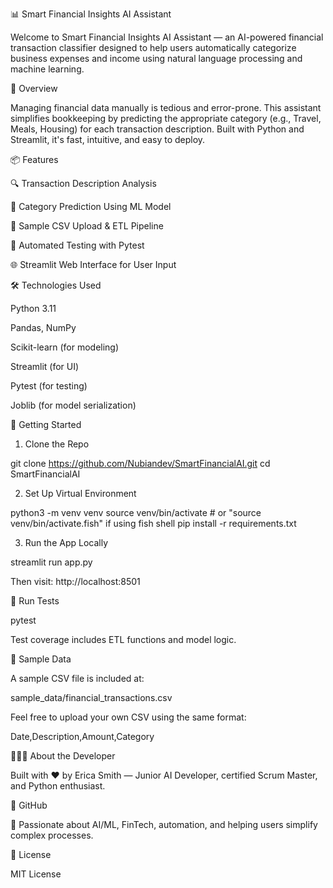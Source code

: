 📊 Smart Financial Insights AI Assistant


Welcome to Smart Financial Insights AI Assistant — an AI-powered financial transaction classifier designed to help users automatically categorize business expenses and income using natural language processing and machine learning.

🧠 Overview

Managing financial data manually is tedious and error-prone. This assistant simplifies bookkeeping by predicting the appropriate category (e.g., Travel, Meals, Housing) for each transaction description. Built with Python and Streamlit, it's fast, intuitive, and easy to deploy.

📦 Features

🔍 Transaction Description Analysis

🤖 Category Prediction Using ML Model

📁 Sample CSV Upload & ETL Pipeline

🧪 Automated Testing with Pytest

🌐 Streamlit Web Interface for User Input

🛠️ Technologies Used

Python 3.11

Pandas, NumPy

Scikit-learn (for modeling)

Streamlit (for UI)

Pytest (for testing)

Joblib (for model serialization)

🚀 Getting Started

1. Clone the Repo

git clone https://github.com/Nubiandev/SmartFinancialAI.git
cd SmartFinancialAI

2. Set Up Virtual Environment

python3 -m venv venv
source venv/bin/activate  # or "source venv/bin/activate.fish" if using fish shell
pip install -r requirements.txt

3. Run the App Locally

streamlit run app.py

Then visit: http://localhost:8501

🧪 Run Tests

pytest

Test coverage includes ETL functions and model logic.

📁 Sample Data

A sample CSV file is included at:

sample_data/financial_transactions.csv

Feel free to upload your own CSV using the same format:

Date,Description,Amount,Category

👩🏽‍💻 About the Developer

Built with ❤️ by Erica Smith — Junior AI Developer, certified Scrum Master, and Python enthusiast.

🔗 GitHub

💼 Passionate about AI/ML, FinTech, automation, and helping users simplify complex processes.


📄 License

MIT License

